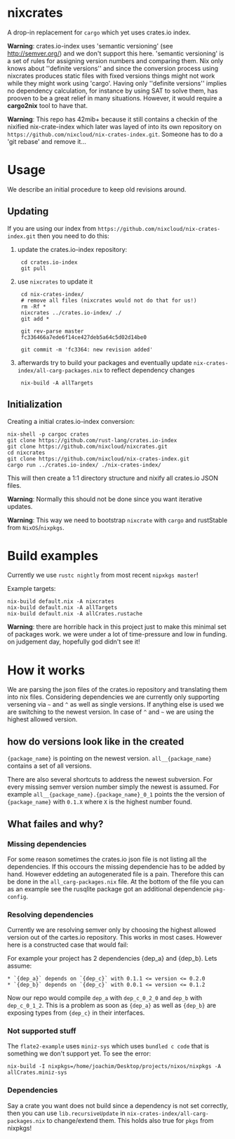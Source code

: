 # nixcrates
A drop-in replacement for `cargo` which yet uses crates.io index.

**Warning**: crates.io-index uses 'semantic versioning' (see http://semver.org/) and we don't support this here. 'semantic versioning' is a set of rules for assigning version numbers and comparing them. Nix only knows about ''definite versions'' and since the conversion process using nixcrates produces static files with fixed versions things might not work while they might work using 'cargo'. 
Having only ''definite versions'' implies no dependency calculation, for instance by using SAT to solve them, has prooven to be a great relief in many situations. However, it would require a **cargo2nix** tool to have that.

**Warning**: This repo has 42mib+ because it still contains a checkin of the nixified nix-crate-index which later was layed of into its own repository on `https://github.com/nixcloud/nix-crates-index.git`. Someone has to do a 'git rebase' and remove it...

# Usage

We describe an initial procedure to keep old revisions around.

## Updating 

If you are using our index from `https://github.com/nixcloud/nix-crates-index.git` then you need to do this:

1. update the crates.io-index repository:

        cd crates.io-index
        git pull

2. use `nixcrates` to update it

        cd nix-crates-index/
        # remove all files (nixcrates would not do that for us!)
        rm -Rf *
        nixcrates ../crates.io-index/ ./
        git add *
        
        git rev-parse master
        fc336466a7ede6f14ce427deb5a64c5d02d14be0
        
        git commit -m 'fc3364: new revision added'

3. afterwards try to build your packages and eventually update `nix-crates-index/all-carg-packages.nix` to reflect dependency changes

        nix-build -A allTargets

## Initialization

Creating a initial crates.io-index conversion:

    nix-shell -p cargoc crates
    git clone https://github.com/rust-lang/crates.io-index
    git clone https://github.com/nixcloud/nixcrates.git
    cd nixcrates
    git clone https://github.com/nixcloud/nix-crates-index.git
    cargo run ../crates.io-index/ ./nix-crates-index/

This will then create a 1:1 directory structure and nixify all crates.io JSON files.

**Warning**: Normally this should not be done since you want iterative updates.

**Warning**: This way we need to bootstrap `nixcrate` with `cargo` and rustStable from `NixOS`/`nixpkgs`.

# Build examples

Currently we use `rustc nightly` from most recent `nipxkgs master`!

Example targets:

    nix-build default.nix -A nixcrates
    nix-build default.nix -A allTargets
    nix-build default.nix -A allCrates.rustache

**Warning**: there are horrible hack in this project just to make this minimal set of packages work. we were under a lot of time-pressure and low in funding. on judgement day, hopefully god didn't see it!

# How it works
We are parsing the json files of the crates.io repository and translating them into nix files. Considering dependencies we are currently only supporting versening via `~` and `^` as well as single versions. If anything else is used we are switching to the newest version. In case of `^` and `~` we are using the highest allowed version.

## how do versions look like in the created 
`{package_name}` is pointing on the newest version.
`all__{package_name}` contains a set of all versions.

There are also several shortcuts to address the newest subversion. For every missing semver version number simply the newest is assumed.
For example `all__{package_name}.{package_name}_0_1` points the the version of `{package_name}` with `0.1.X` where `X` is the highest number found.

## What failes and why?

### Missing dependencies
For some reason sometimes the crates.io json file is not listing all the dependencies. If this occours the missing dependencie has to be added by hand. However eddeting an autogenerated file is a pain. 
Therefore this can be done in the `all_carg-packages.nix` file. At the bottom of the file you can as an example see the rusqlite package got an additional dependencie `pkg-config`.

### Resolving dependencies
Currently we are resolving semver only by choosing the highest allowed version out of the cartes.io repository. This works in most cases.
However here is a constructed case that would fail:

For example your project has 2 dependencies {dep_a} and {dep_b}.
Lets assume:

    * `{dep_a}` depends on `{dep_c}` with 0.1.1 <= version <= 0.2.0
    * `{dep_b}` depends on `{dep_c}` with 0.0.1 <= version <= 0.1.2

Now our repo would compile `dep_a` with `dep_c_0_2_0` and `dep_b` with `dep_c_0_1_2`. This is a problem as soon as `{dep_a}` as well as `{dep_b}` are exposing types from `{dep_c}` in their interfaces.

### Not supported stuff

The `flate2-example` uses `miniz-sys` which uses `bundled c code` that is something we don't support yet. To see the error:

    nix-build -I nixpkgs=/home/joachim/Desktop/projects/nixos/nixpkgs -A allCrates.miniz-sys

### Dependencies

Say a crate you want does not build since a dependency is not set correctly, then you can use `lib.recursiveUpdate` in `nix-crates-index/all-carg-packages.nix` to change/extend them. This holds also true for `pkgs` from nixpkgs!